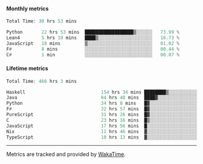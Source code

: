 #### Monthly metrics
<!--START_SECTION:wakamonthly-->

```asm
Total Time: 30 hrs 53 mins

Python       22 hrs 53 mins  ██████████████████▒░░░░░░   73.99 %
Lean4        5 hrs 10 mins   ████▒░░░░░░░░░░░░░░░░░░░░   16.73 %
JavaScript   18 mins         ▒░░░░░░░░░░░░░░░░░░░░░░░░   01.02 %
F#           8 mins          ░░░░░░░░░░░░░░░░░░░░░░░░░   00.44 %
C#           1 min           ░░░░░░░░░░░░░░░░░░░░░░░░░   00.07 %
```

<!--END_SECTION:wakamonthly-->
#### Lifetime metrics
<!--START_SECTION:wakalifetime-->

```asm
Total Time: 466 hrs 3 mins

Haskell                            154 hrs 34 mins ████████▒░░░░░░░░░░░░░░░░   33.07 %
Java                               84 hrs 40 mins  ████▓░░░░░░░░░░░░░░░░░░░░   18.12 %
Python                             34 hrs 8 mins   █▓░░░░░░░░░░░░░░░░░░░░░░░   07.31 %
F#                                 32 hrs 57 mins  █▓░░░░░░░░░░░░░░░░░░░░░░░   07.05 %
PureScript                         31 hrs 26 mins  █▓░░░░░░░░░░░░░░░░░░░░░░░   06.73 %
C                                  23 hrs 16 mins  █▒░░░░░░░░░░░░░░░░░░░░░░░   04.98 %
JavaScript                         17 hrs 56 mins  █░░░░░░░░░░░░░░░░░░░░░░░░   03.84 %
Nix                                11 hrs 46 mins  ▓░░░░░░░░░░░░░░░░░░░░░░░░   02.52 %
TypeScript                         10 hrs 13 mins  ▓░░░░░░░░░░░░░░░░░░░░░░░░   02.19 %
```

<!--END_SECTION:wakalifetime-->

---

Metrics are tracked and provided by [WakaTime](https://github.com/athul/waka-readme).
